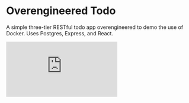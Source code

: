 # Overengineered Todo

A simple three-tier RESTful todo app overengineered to demo the use of Docker. Uses Postgres, Express, and React.

![App demo](https://github.com/stevenlaidlaw/OverengineeredTodo/blob/master/overengineeredTodo.md)